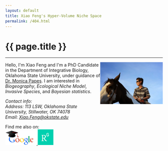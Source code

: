 ```yaml
---
layout: default
title: Xiao Feng's Hyper-Volume Niche Space
permalink: /404.html
---
```

# {{ page.title }}  
<hr>
<img src="./figure/general/xf_photo.jpg" alt="Drawing" style="width: 200px;" align="right" />

Hello, I'm Xiao Feng and I'm a PhD Candidate in the Department of Integrative Biology, Oklahoma State University, under guidance of [Dr. Monica Papeş](http://monapapes.wixsite.com/biodivmatters). I am interested in *Biogeography*, *Ecological Niche Model*, *Invasive Species*, and *Bayesian statistics*.

*Contact info:*  
*Address: 113 LSW, Oklahoma State University, Stillwater, OK 74078*  
*Email: [Xiao.Feng@okstate.edu](mailto:Xiao.Feng@okstate.edu)*  

Find me also on:  
<a href="https://scholar.google.com/citations?user=YmXvK3wAAAAJ&hl=en" target="_blank">
<img src="./figure/general/googlelogo_color_270x104dp.png" alt="Drawing" style="width: 100px;"  />
</a>  <a href="https://www.researchgate.net/profile/Xiao_Feng" target="_blank">
<img src="./figure/general/researchgate.png" alt="Drawing" style="width: 50px;"  />
</a>  


